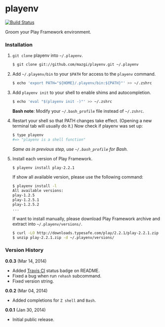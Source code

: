 playenv
=======

[![Build Status](https://travis-ci.org/mazgi/playenv.png?branch=master)](https://travis-ci.org/mazgi/playenv)

Groom your Play Framework environment.

### Installation

1. `git clone` playenv into `~/.playenv`.

    ~~~ sh
    $ git clone git://github.com/mazgi/playenv.git ~/.playenv
    ~~~

2. Add `~/.playenv/bin` to your `$PATH` for access to the `playenv` command.

    ~~~ sh
    $ echo 'export PATH="${HOME}/.playenv/bin:${PATH}"' >> ~/.zshrc
    ~~~

3. Add `playenv init` to your shell to enable shims and autocompletion.  

    ~~~ sh
    $ echo 'eval "$(playenv init -)"' >> ~/.zshrc
    ~~~

    **Bash note**: Modify your `~/.bash_profile` file instead of `~/.zshrc`.

4. Restart your shell so that PATH changes take effect. (Opening a new
   terminal tab will usually do it.) Now check if playenv was set up:

    ~~~ sh
    $ type playenv
    #=> "playenv is a shell function"
    ~~~

    *Same as in previous step, use `~/.bash_profile` for Bash.*

5. Install each version of Play Framework.

    ~~~ sh
    $ playenv install play-2.2.1
    ~~~

    If show all available version, please use the following command:

    ~~~ sh
    $ playenv install -l
    All available versions:
    play-1.2.5
    play-1.2.5.1
    play-1.2.5.2
    ...
    ~~~

    If want to install manually, please download Play Framework archive and extract into `~/.playenv/versions/`.

    ~~~ sh
    $ curl -LO http://downloads.typesafe.com/play/2.2.1/play-2.2.1.zip
    $ unzip play-2.2.1.zip -d ~/.playenv/versions/
    ~~~

### Version History

**0.0.3** (Mar 14, 2014)

  * Added [Travis CI](https://travis-ci.org) status badge on README.
  * Fixed a bug when run `rehash` subcommand.
  * Fixed version string.

**0.0.2** (Mar 04, 2014)

  * Added completions for `Z shell` and `Bash`.

**0.0.1** (Jan 30, 2014)

  * Initial public release.

